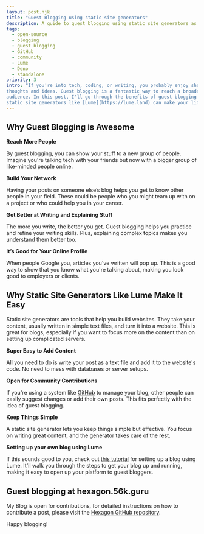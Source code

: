```yaml
---
layout: post.njk
title: "Guest Blogging using static site generators"
description: A guide to guest blogging using static site generators as the plaform. Contribute to Hexagon.56k.Guru via GitHub Pull Requests.
tags:
  - open-source
  - blogging
  - guest blogging
  - GitHub
  - community
  - Lume
  - Deno
  - standalone
priority: 3
intro: "If you're into tech, coding, or writing, you probably enjoy sharing your
thoughts and ideas. Guest blogging is a fantastic way to reach a broader
audience. In this post, I'll go through the benefits of guest blogging and why
static site generators like [Lume](https://lume.land) can make your life easier."
---
```


## Why Guest Blogging is Awesome

**Reach More People**

By guest blogging, you can show your stuff to a new group of people. Imagine
you're talking tech with your friends but now with a bigger group of like-minded
people online.

**Build Your Network**

Having your posts on someone else’s blog helps you get to know other people in
your field. These could be people who you might team up with on a project or who
could help you in your career.

**Get Better at Writing and Explaining Stuff**

The more you write, the better you get. Guest blogging helps you practice and
refine your writing skills. Plus, explaining complex topics makes you understand
them better too.

**It’s Good for Your Online Profile**

When people Google you, articles you've written will pop up. This is a good way
to show that you know what you're talking about, making you look good to
employers or clients.

## Why Static Site Generators Like Lume Make It Easy

Static site generators are tools that help you build websites. They take your
content, usually written in simple text files, and turn it into a website. This
is great for blogs, especially if you want to focus more on the content than on
setting up complicated servers.

**Super Easy to Add Content**

All you need to do is write your post as a text file and add it to the website's
code. No need to mess with databases or server setups.

**Open for Community Contributions**

If you're using a system like [GitHub](https://github.com) to manage your blog,
other people can easily suggest changes or add their own posts. This fits
perfectly with the idea of guest blogging.

**Keep Things Simple**

A static site generator lets you keep things simple but effective. You focus on
writing great content, and the generator takes care of the rest.

**Setting up your own blog using Lume**

If this sounds good to you, check out
[this tutorial](https://hexagon.56k.guru/posts/building-a-blog-using-lume/) for
setting up a blog using Lume. It'll walk you through the steps to get your blog
up and running, making it easy to open up your platform to guest bloggers.

## Guest blogging at hexagon.56k.guru

My Blog is open for contributions, for detailed instructions on how to
contribute a post, please visit the
[Hexagon GitHub repository](https://github.com/hexagon/blog).

Happy blogging!
